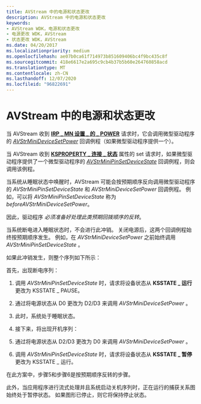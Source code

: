 ```yaml
---
title: AVStream 中的电源和状态更改
description: AVStream 中的电源和状态更改
keywords:
- AVStream WDK，电源和状态更改
- 电源更改 WDK，AVStream
- 状态更改 WDK，AVStream
ms.date: 04/20/2017
ms.localizationpriority: medium
ms.openlocfilehash: ae07b0ca61f714973b851609406bc4f9bc435c8f
ms.sourcegitcommit: 418e6617e2a695c9cb4b37b5b60e264760858acd
ms.translationtype: MT
ms.contentlocale: zh-CN
ms.lasthandoff: 12/07/2020
ms.locfileid: "96822691"
---
```

# <a name="power-and-state-changes-in-avstream"></a>AVStream 中的电源和状态更改


当 AVStream 收到 [**IRP \_ MN 设置 \_ 的 \_ POWER**](../kernel/irp-mn-set-power.md) 请求时，它会调用微型驱动程序的 [*AVStrMiniDeviceSetPower*](/windows-hardware/drivers/ddi/ks/nc-ks-pfnksdevicesetpower) 回调例程（如果微型驱动程序提供一个）。

当 AVStream 收到 [**KSPROPERTY \_ 连接 \_ 状态**](./ksproperty-connection-state.md) 属性的 set 请求时，如果微型驱动程序提供了一个微型驱动程序的 [*AVStrMiniPinSetDeviceState*](/windows-hardware/drivers/ddi/ks/nc-ks-pfnkspinsetdevicestate) 回调例程，则会调用该例程。

当系统从睡眠状态中唤醒时，AVStream 可能会按预期顺序反向调用微型驱动程序的 *AVStrMiniPinSetDeviceState* 和 *AVStrMiniDeviceSetPower* 回调例程。 例如，可以将 *AVStrMiniPinSetDeviceState* 称为 *beforeAVStrMiniDeviceSetPower*。

因此，驱动程序 *必须准备好处理此类预期回拨顺序的反转*。

当系统断电进入睡眠状态时，不会进行此冲销。 关闭电源后，这两个回调例程始终按预期顺序发生。 例如，在 *AVStrMiniDeviceSetPower* 之前始终调用 *AVStrMiniPinSetDeviceState* 。

如果此冲销发生，则整个序列如下所示：

首先，出现断电序列：

1.  调用 *AVStrMiniPinSetDeviceState* 时，请求将设备状态从 **KSSTATE \_ 运行** 更改为 KSSTATE \_ PAUSE。

2.  通过将电源状态从 D0 更改为 D2/D3 来调用 *AVStrMiniDeviceSetPower* 。

3.  此时，系统处于睡眠状态。

4.  接下来，将出现开机序列：

5.  通过将电源状态从 D2/D3 更改为 D0 来调用 *AVStrMiniDeviceSetPower* 。

6.  调用 *AVStrMiniPinSetDeviceState* 时，请求将设备状态从 **KSSTATE \_ 暂停** 更改为 KSSTATE \_ 运行。

在此方案中，步骤5和步骤6是按预期顺序反转的步骤。

此外，当应用程序进行流式处理并且系统启动关机序列时，正在运行的捕获关系图始终处于暂停状态。 如果图形已停止，则它将保持停止状态。

 

